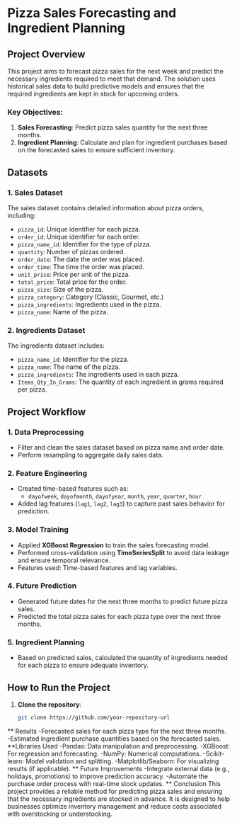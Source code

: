 # Pizza Sales Forecasting and Ingredient Planning

## Project Overview

This project aims to forecast pizza sales for the next week and predict the necessary ingredients required to meet that demand. The solution uses historical sales data to build predictive models and ensures that the required ingredients are kept in stock for upcoming orders. 

### Key Objectives:
1. **Sales Forecasting**: Predict pizza sales quantity for the next three months.
2. **Ingredient Planning**: Calculate and plan for ingredient purchases based on the forecasted sales to ensure sufficient inventory.
   
## Datasets

### 1. Sales Dataset
The sales dataset contains detailed information about pizza orders, including:
- `pizza_id`: Unique identifier for each pizza.
- `order_id`: Unique identifier for each order.
- `pizza_name_id`: Identifier for the type of pizza.
- `quantity`: Number of pizzas ordered.
- `order_date`: The date the order was placed.
- `order_time`: The time the order was placed.
- `unit_price`: Price per unit of the pizza.
- `total_price`: Total price for the order.
- `pizza_size`: Size of the pizza.
- `pizza_category`: Category (Classic, Gourmet, etc.)
- `pizza_ingredients`: Ingredients used in the pizza.
- `pizza_name`: Name of the pizza.

### 2. Ingredients Dataset
The ingredients dataset includes:
- `pizza_name_id`: Identifier for the pizza.
- `pizza_name`: The name of the pizza.
- `pizza_ingredients`: The ingredients used in each pizza.
- `Items_Qty_In_Grams`: The quantity of each ingredient in grams required per pizza.

## Project Workflow

### 1. **Data Preprocessing**
   - Filter and clean the sales dataset based on pizza name and order date.
   - Perform resampling to aggregate daily sales data.

### 2. **Feature Engineering**
   - Created time-based features such as:
     - `dayofweek`, `dayofmonth`, `dayofyear`, `month`, `year`, `quarter`, `hour`
   - Added lag features (`lag1`, `lag2`, `lag3`) to capture past sales behavior for prediction.

### 3. **Model Training**
   - Applied **XGBoost Regression** to train the sales forecasting model.
   - Performed cross-validation using **TimeSeriesSplit** to avoid data leakage and ensure temporal relevance.
   - Features used: Time-based features and lag variables.

### 4. **Future Prediction**
   - Generated future dates for the next three months to predict future pizza sales.
   - Predicted the total pizza sales for each pizza type over the next three months.

### 5. **Ingredient Planning**
   - Based on predicted sales, calculated the quantity of ingredients needed for each pizza to ensure adequate inventory.

## How to Run the Project

1. **Clone the repository**:
   ```bash
   git clone https://github.com/your-repository-url
** Results
  -Forecasted sales for each pizza type for the next three months.
  -Estimated ingredient purchase quantities based on the forecasted sales.
**Libraries Used
  -Pandas: Data manipulation and preprocessing.
  -XGBoost: For regression and forecasting.
  -NumPy: Numerical computations.
  -Scikit-learn: Model validation and splitting.
  -Matplotlib/Seaborn: For visualizing results (if applicable).
** Future Improvements
  -Integrate external data (e.g., holidays, promotions) to improve prediction accuracy.
  -Automate the purchase order process with real-time stock updates.
** Conclusion
This project provides a reliable method for predicting pizza sales and ensuring that the necessary ingredients are stocked in advance. It is designed to help businesses optimize inventory management and reduce costs associated with overstocking or understocking.
